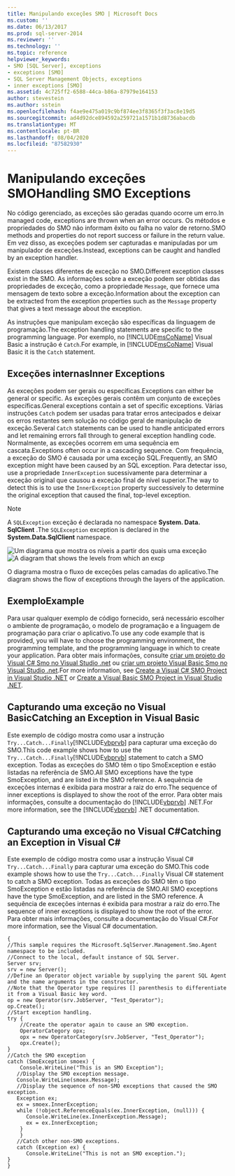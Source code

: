 ```yaml
---
title: Manipulando exceções SMO | Microsoft Docs
ms.custom: ''
ms.date: 06/13/2017
ms.prod: sql-server-2014
ms.reviewer: ''
ms.technology: ''
ms.topic: reference
helpviewer_keywords:
- SMO [SQL Server], exceptions
- exceptions [SMO]
- SQL Server Management Objects, exceptions
- inner exceptions [SMO]
ms.assetid: 4c725ff2-6588-44ca-b86a-87979e164153
author: stevestein
ms.author: sstein
ms.openlocfilehash: f4ae9e475a019c9bf874ee3f8365f3f3ac8e19d5
ms.sourcegitcommit: ad4d92dce894592a259721a1571b1d8736abacdb
ms.translationtype: MT
ms.contentlocale: pt-BR
ms.lasthandoff: 08/04/2020
ms.locfileid: "87582930"
---
```

# <a name="handling-smo-exceptions"></a><span data-ttu-id="6ec0b-102">Manipulando exceções SMO</span><span class="sxs-lookup"><span data-stu-id="6ec0b-102">Handling SMO Exceptions</span></span>
  <span data-ttu-id="6ec0b-103">No código gerenciado, as exceções são geradas quando ocorre um erro.</span><span class="sxs-lookup"><span data-stu-id="6ec0b-103">In managed code, exceptions are thrown when an error occurs.</span></span> <span data-ttu-id="6ec0b-104">Os métodos e propriedades do SMO não informam êxito ou falha no valor de retorno.</span><span class="sxs-lookup"><span data-stu-id="6ec0b-104">SMO methods and properties do not report success or failure in the return value.</span></span> <span data-ttu-id="6ec0b-105">Em vez disso, as exceções podem ser capturadas e manipuladas por um manipulador de exceções.</span><span class="sxs-lookup"><span data-stu-id="6ec0b-105">Instead, exceptions can be caught and handled by an exception handler.</span></span>  
  
 <span data-ttu-id="6ec0b-106">Existem classes diferentes de exceção no SMO.</span><span class="sxs-lookup"><span data-stu-id="6ec0b-106">Different exception classes exist in the SMO.</span></span> <span data-ttu-id="6ec0b-107">As informações sobre a exceção podem ser obtidas das propriedades de exceção, como a propriedade `Message`, que fornece uma mensagem de texto sobre a exceção.</span><span class="sxs-lookup"><span data-stu-id="6ec0b-107">Information about the exception can be extracted from the exception properties such as the `Message` property that gives a text message about the exception.</span></span>  
  
 <span data-ttu-id="6ec0b-108">As instruções que manipulam exceção são específicas da linguagem de programação.</span><span class="sxs-lookup"><span data-stu-id="6ec0b-108">The exception handling statements are specific to the programming language.</span></span> <span data-ttu-id="6ec0b-109">Por exemplo, no [!INCLUDE[msCoName](../../../includes/msconame-md.md)] Visual Basic a instrução é `Catch`.</span><span class="sxs-lookup"><span data-stu-id="6ec0b-109">For example, in [!INCLUDE[msCoName](../../../includes/msconame-md.md)] Visual Basic it is the `Catch` statement.</span></span>  
  
## <a name="inner-exceptions"></a><span data-ttu-id="6ec0b-110">Exceções internas</span><span class="sxs-lookup"><span data-stu-id="6ec0b-110">Inner Exceptions</span></span>  
 <span data-ttu-id="6ec0b-111">As exceções podem ser gerais ou específicas.</span><span class="sxs-lookup"><span data-stu-id="6ec0b-111">Exceptions can either be general or specific.</span></span> <span data-ttu-id="6ec0b-112">As exceções gerais contêm um conjunto de exceções específicas.</span><span class="sxs-lookup"><span data-stu-id="6ec0b-112">General exceptions contain a set of specific exceptions.</span></span> <span data-ttu-id="6ec0b-113">Várias instruções `Catch` podem ser usadas para tratar erros antecipados e deixar os erros restantes sem solução no código geral de manipulação de exceção.</span><span class="sxs-lookup"><span data-stu-id="6ec0b-113">Several `Catch` statements can be used to handle anticipated errors and let remaining errors fall through to general exception handling code.</span></span> <span data-ttu-id="6ec0b-114">Normalmente, as exceções ocorrem em uma sequência em cascata.</span><span class="sxs-lookup"><span data-stu-id="6ec0b-114">Exceptions often occur in a cascading sequence.</span></span> <span data-ttu-id="6ec0b-115">Com frequência, a exceção do SMO é causada por uma exceção SQL.</span><span class="sxs-lookup"><span data-stu-id="6ec0b-115">Frequently, an SMO exception might have been caused by an SQL exception.</span></span> <span data-ttu-id="6ec0b-116">Para detectar isso, use a propriedade `InnerException` sucessivamente para determinar a exceção original que causou a exceção final de nível superior.</span><span class="sxs-lookup"><span data-stu-id="6ec0b-116">The way to detect this is to use the `InnerException` property successively to determine the original exception that caused the final, top-level exception.</span></span>  
  
> [!NOTE]  
>  <span data-ttu-id="6ec0b-117">A `SQLException` exceção é declarada no namespace **System. Data. SqlClient** .</span><span class="sxs-lookup"><span data-stu-id="6ec0b-117">The `SQLException` exception is declared in the **System.Data.SqlClient** namespace.</span></span>  
  
 <span data-ttu-id="6ec0b-118">![Um diagrama que mostra os níveis a partir dos quais uma exceção](../../../database-engine/dev-guide/media/exception-flow.gif "Um diagrama que mostra os níveis a partir dos quais uma exceção")</span><span class="sxs-lookup"><span data-stu-id="6ec0b-118">![A diagram that shows the levels from which an excp](../../../database-engine/dev-guide/media/exception-flow.gif "A diagram that shows the levels from which an excp")</span></span>  
  
 <span data-ttu-id="6ec0b-119">O diagrama mostra o fluxo de exceções pelas camadas do aplicativo.</span><span class="sxs-lookup"><span data-stu-id="6ec0b-119">The diagram shows the flow of exceptions through the layers of the application.</span></span>  
  
## <a name="example"></a><span data-ttu-id="6ec0b-120">Exemplo</span><span class="sxs-lookup"><span data-stu-id="6ec0b-120">Example</span></span>  
 <span data-ttu-id="6ec0b-121">Para usar qualquer exemplo de código fornecido, será necessário escolher o ambiente de programação, o modelo de programação e a linguagem de programação para criar o aplicativo.</span><span class="sxs-lookup"><span data-stu-id="6ec0b-121">To use any code example that is provided, you will have to choose the programming environment, the programming template, and the programming language in which to create your application.</span></span> <span data-ttu-id="6ec0b-122">Para obter mais informações, consulte [criar um projeto do Visual C&#35; Smo no Visual Studio .net](../how-to-create-a-visual-csharp-smo-project-in-visual-studio-net.md) ou [criar um projeto Visual Basic Smo no Visual Studio .net](../../../database-engine/dev-guide/create-a-visual-basic-smo-project-in-visual-studio-net.md).</span><span class="sxs-lookup"><span data-stu-id="6ec0b-122">For more information, see [Create a Visual C&#35; SMO Project in Visual Studio .NET](../how-to-create-a-visual-csharp-smo-project-in-visual-studio-net.md) or [Create a Visual Basic SMO Project in Visual Studio .NET](../../../database-engine/dev-guide/create-a-visual-basic-smo-project-in-visual-studio-net.md).</span></span>  
  
## <a name="catching-an-exception-in-visual-basic"></a><span data-ttu-id="6ec0b-123">Capturando uma exceção no Visual Basic</span><span class="sxs-lookup"><span data-stu-id="6ec0b-123">Catching an Exception in Visual Basic</span></span>  
 <span data-ttu-id="6ec0b-124">Este exemplo de código mostra como usar a instrução `Try...Catch...Finally`[!INCLUDE[vbprvb](../../../includes/vbprvb-md.md)] para capturar uma exceção do SMO.</span><span class="sxs-lookup"><span data-stu-id="6ec0b-124">This code example shows how to use the `Try...Catch...Finally`[!INCLUDE[vbprvb](../../../includes/vbprvb-md.md)] statement to catch a SMO exception.</span></span> <span data-ttu-id="6ec0b-125">Todas as exceções do SMO têm o tipo SmoException e estão listadas na referência de SMO.</span><span class="sxs-lookup"><span data-stu-id="6ec0b-125">All SMO exceptions have the type SmoException, and are listed in the SMO reference.</span></span> <span data-ttu-id="6ec0b-126">A sequência de exceções internas é exibida para mostrar a raiz do erro.</span><span class="sxs-lookup"><span data-stu-id="6ec0b-126">The sequence of inner exceptions is displayed to show the root of the error.</span></span> <span data-ttu-id="6ec0b-127">Para obter mais informações, consulte a documentação do [!INCLUDE[vbprvb](../../../includes/vbprvb-md.md)] .NET.</span><span class="sxs-lookup"><span data-stu-id="6ec0b-127">For more information, see the [!INCLUDE[vbprvb](../../../includes/vbprvb-md.md)] .NET documentation.</span></span>  
  
<!-- TODO: review snippet reference  [!CODE [SMO How to#SMO_VBExceptions1](SMO How to#SMO_VBExceptions1)]  -->  
  
## <a name="catching-an-exception-in-visual-c"></a><span data-ttu-id="6ec0b-128">Capturando uma exceção no Visual C#</span><span class="sxs-lookup"><span data-stu-id="6ec0b-128">Catching an Exception in Visual C#</span></span>  
 <span data-ttu-id="6ec0b-129">Este exemplo de código mostra como usar a instrução Visual C# `Try...Catch...Finally` para capturar uma exceção do SMO.</span><span class="sxs-lookup"><span data-stu-id="6ec0b-129">This code example shows how to use the `Try...Catch...Finally` Visual C# statement to catch a SMO exception.</span></span> <span data-ttu-id="6ec0b-130">Todas as exceções do SMO têm o tipo SmoException e estão listadas na referência de SMO.</span><span class="sxs-lookup"><span data-stu-id="6ec0b-130">All SMO exceptions have the type SmoException, and are listed in the SMO reference.</span></span> <span data-ttu-id="6ec0b-131">A sequência de exceções internas é exibida para mostrar a raiz do erro.</span><span class="sxs-lookup"><span data-stu-id="6ec0b-131">The sequence of inner exceptions is displayed to show the root of the error.</span></span> <span data-ttu-id="6ec0b-132">Para obter mais informações, consulte a documentação do Visual C#.</span><span class="sxs-lookup"><span data-stu-id="6ec0b-132">For more information, see the Visual C# documentation.</span></span>  
  
```  
{   
//This sample requires the Microsoft.SqlServer.Management.Smo.Agent namespace to be included.   
//Connect to the local, default instance of SQL Server.   
Server srv;   
srv = new Server();   
//Define an Operator object variable by supplying the parent SQL Agent and the name arguments in the constructor.   
//Note that the Operator type requires [] parenthesis to differentiate it from a Visual Basic key word.   
op = new Operator(srv.JobServer, "Test_Operator");   
op.Create();   
//Start exception handling.   
try {   
    //Create the operator again to cause an SMO exception.   
    OperatorCategory opx;   
    opx = new OperatorCategory(srv.JobServer, "Test_Operator");   
    opx.Create();   
}   
//Catch the SMO exception   
catch (SmoException smoex) {   
    Console.WriteLine("This is an SMO Exception");   
   //Display the SMO exception message.   
   Console.WriteLine(smoex.Message);   
   //Display the sequence of non-SMO exceptions that caused the SMO exception.   
   Exception ex;   
   ex = smoex.InnerException;   
   while (!object.ReferenceEquals(ex.InnerException, (null))) {   
      Console.WriteLine(ex.InnerException.Message);   
      ex = ex.InnerException;   
    }   
    }   
   //Catch other non-SMO exceptions.   
   catch (Exception ex) {   
      Console.WriteLine("This is not an SMO exception.");   
}   
}  
```  
  
  
